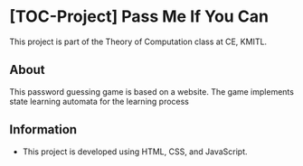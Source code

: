 # [TOC-Project] Pass Me If You Can
This project is part of the Theory of Computation class at CE, KMITL.
## About
This password guessing game is based on a website. The game implements state learning automata for the learning process

## Information
- This project is developed using HTML, CSS, and JavaScript.
